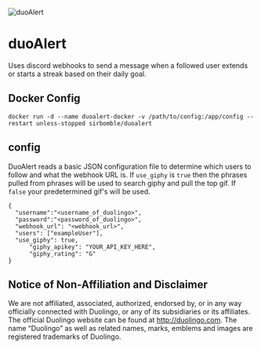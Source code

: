 ![duoAlert](https://i.imgur.com/hSL0xKP.png)

# duoAlert

Uses discord webhooks to send a message when a followed user extends or starts a streak based on their daily goal.  

## Docker Config

	docker run -d --name duoalert-docker -v /path/to/config:/app/config --restart unless-stopped sirbomble/duoalert

## config

DuoAlert reads a basic JSON configuration file to determine which users to follow and what the webhook URL is.  If `use_giphy` is `true` then the phrases pulled from phrases will be used to search giphy and pull the top gif. If `false` your predetermined gif's will be used.

	{
	  "username":"<username_of_duolingo>",
  	  "password":"<password_of_duolingo>",
	  "webhook_url": "<webhook_url>",
	  "users": ["exampleUser"],
	  "use_giphy": true,
          "giphy_apikey": "YOUR_API_KEY_HERE",
          "giphy_rating": "G"
	}

## Notice of Non-Affiliation and Disclaimer 

We are not affiliated, associated, authorized, endorsed by, or in any way officially connected with Duolingo, or any of its subsidiaries or its affiliates. The official Duolingo website can be found at http://duolingo.com. The name “Duolingo” as well as related names, marks, emblems and images are registered trademarks of Duolingo.
